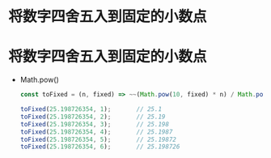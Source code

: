 # 将数字四舍五入到固定的小数点

# 将数字四舍五入到固定的小数点

  - Math.pow()

    ```js
    const toFixed = (n, fixed) => ~~(Math.pow(10, fixed) * n) / Math.pow(10, fixed);

    toFixed(25.198726354, 1);       // 25.1
    toFixed(25.198726354, 2);       // 25.19
    toFixed(25.198726354, 3);       // 25.198
    toFixed(25.198726354, 4);       // 25.1987
    toFixed(25.198726354, 5);       // 25.19872
    toFixed(25.198726354, 6);       // 25.198726
    ```
